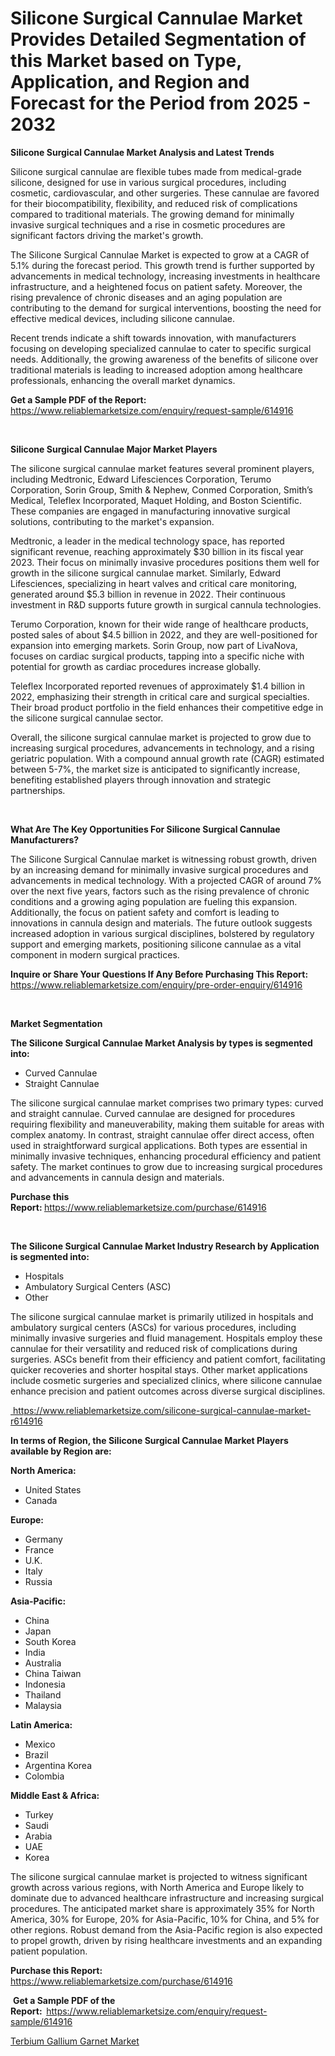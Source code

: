 <p><h1>Silicone Surgical Cannulae Market Provides Detailed Segmentation of this Market based on Type, Application, and Region and Forecast for the Period from 2025 - 2032</h1></p><p><strong>Silicone Surgical Cannulae Market Analysis and Latest Trends</strong></p>
<p><p>Silicone surgical cannulae are flexible tubes made from medical-grade silicone, designed for use in various surgical procedures, including cosmetic, cardiovascular, and other surgeries. These cannulae are favored for their biocompatibility, flexibility, and reduced risk of complications compared to traditional materials. The growing demand for minimally invasive surgical techniques and a rise in cosmetic procedures are significant factors driving the market's growth.</p><p>The Silicone Surgical Cannulae Market is expected to grow at a CAGR of 5.1% during the forecast period. This growth trend is further supported by advancements in medical technology, increasing investments in healthcare infrastructure, and a heightened focus on patient safety. Moreover, the rising prevalence of chronic diseases and an aging population are contributing to the demand for surgical interventions, boosting the need for effective medical devices, including silicone cannulae.</p><p>Recent trends indicate a shift towards innovation, with manufacturers focusing on developing specialized cannulae to cater to specific surgical needs. Additionally, the growing awareness of the benefits of silicone over traditional materials is leading to increased adoption among healthcare professionals, enhancing the overall market dynamics.</p></p>
<p><strong>Get a Sample PDF of the Report:&nbsp;</strong> <a href="https://www.reliablemarketsize.com/enquiry/request-sample/614916?utm_campaign=2723&utm_medium=2&utm_source=Github&utm_content=ia&utm_term=24032025&utm_id=silicone-surgical-cannulae">https://www.reliablemarketsize.com/enquiry/request-sample/614916</a></p>
<p>&nbsp;</p>
<p><strong>Silicone Surgical Cannulae Major Market Players</strong></p>
<p><p>The silicone surgical cannulae market features several prominent players, including Medtronic, Edward Lifesciences Corporation, Terumo Corporation, Sorin Group, Smith & Nephew, Conmed Corporation, Smith’s Medical, Teleflex Incorporated, Maquet Holding, and Boston Scientific. These companies are engaged in manufacturing innovative surgical solutions, contributing to the market's expansion.</p><p>Medtronic, a leader in the medical technology space, has reported significant revenue, reaching approximately $30 billion in its fiscal year 2023. Their focus on minimally invasive procedures positions them well for growth in the silicone surgical cannulae market. Similarly, Edward Lifesciences, specializing in heart valves and critical care monitoring, generated around $5.3 billion in revenue in 2022. Their continuous investment in R&D supports future growth in surgical cannula technologies.</p><p>Terumo Corporation, known for their wide range of healthcare products, posted sales of about $4.5 billion in 2022, and they are well-positioned for expansion into emerging markets. Sorin Group, now part of LivaNova, focuses on cardiac surgical products, tapping into a specific niche with potential for growth as cardiac procedures increase globally.</p><p>Teleflex Incorporated reported revenues of approximately $1.4 billion in 2022, emphasizing their strength in critical care and surgical specialties. Their broad product portfolio in the field enhances their competitive edge in the silicone surgical cannulae sector.</p><p>Overall, the silicone surgical cannulae market is projected to grow due to increasing surgical procedures, advancements in technology, and a rising geriatric population. With a compound annual growth rate (CAGR) estimated between 5-7%, the market size is anticipated to significantly increase, benefiting established players through innovation and strategic partnerships.</p></p>
<p>&nbsp;</p>
<p><strong>What Are The Key Opportunities For Silicone Surgical Cannulae Manufacturers?</strong></p>
<p><p>The Silicone Surgical Cannulae market is witnessing robust growth, driven by an increasing demand for minimally invasive surgical procedures and advancements in medical technology. With a projected CAGR of around 7% over the next five years, factors such as the rising prevalence of chronic conditions and a growing aging population are fueling this expansion. Additionally, the focus on patient safety and comfort is leading to innovations in cannula design and materials. The future outlook suggests increased adoption in various surgical disciplines, bolstered by regulatory support and emerging markets, positioning silicone cannulae as a vital component in modern surgical practices.</p></p>
<p><strong>Inquire or Share Your Questions If Any Before Purchasing This Report:</strong> <a href="https://www.reliablemarketsize.com/enquiry/pre-order-enquiry/614916?utm_campaign=2723&utm_medium=2&utm_source=Github&utm_content=ia&utm_term=24032025&utm_id=silicone-surgical-cannulae">https://www.reliablemarketsize.com/enquiry/pre-order-enquiry/614916</a></p>
<p>&nbsp;</p>
<p><strong>Market Segmentation</strong></p>
<p><strong>The Silicone Surgical Cannulae Market Analysis by types is segmented into:</strong></p>
<p><ul><li>Curved Cannulae</li><li>Straight Cannulae</li></ul></p>
<p><p>The silicone surgical cannulae market comprises two primary types: curved and straight cannulae. Curved cannulae are designed for procedures requiring flexibility and maneuverability, making them suitable for areas with complex anatomy. In contrast, straight cannulae offer direct access, often used in straightforward surgical applications. Both types are essential in minimally invasive techniques, enhancing procedural efficiency and patient safety. The market continues to grow due to increasing surgical procedures and advancements in cannula design and materials.</p></p>
<p><strong>Purchase this Report:&nbsp;</strong><a href="https://www.reliablemarketsize.com/purchase/614916?utm_campaign=2723&utm_medium=2&utm_source=Github&utm_content=ia&utm_term=24032025&utm_id=silicone-surgical-cannulae">https://www.reliablemarketsize.com/purchase/614916</a></p>
<p>&nbsp;</p>
<p><strong>The Silicone Surgical Cannulae Market Industry Research by Application is segmented into:</strong></p>
<p><ul><li>Hospitals</li><li>Ambulatory Surgical Centers (ASC)</li><li>Other</li></ul></p>
<p><p>The silicone surgical cannulae market is primarily utilized in hospitals and ambulatory surgical centers (ASCs) for various procedures, including minimally invasive surgeries and fluid management. Hospitals employ these cannulae for their versatility and reduced risk of complications during surgeries. ASCs benefit from their efficiency and patient comfort, facilitating quicker recoveries and shorter hospital stays. Other market applications include cosmetic surgeries and specialized clinics, where silicone cannulae enhance precision and patient outcomes across diverse surgical disciplines.</p></p>
<p><a href="https://www.reliablemarketsize.com/silicone-surgical-cannulae-market-r614916?utm_campaign=2723&utm_medium=2&utm_source=Github&utm_content=ia&utm_term=24032025&utm_id=silicone-surgical-cannulae">&nbsp;https://www.reliablemarketsize.com/silicone-surgical-cannulae-market-r614916</a></p>
<p><strong>In terms of Region, the Silicone Surgical Cannulae Market Players available by Region are:</strong></p>
<p>
    <p> <strong> North America: </strong>
        <ul>
            <li>United States</li>
            <li>Canada</li>
        </ul>
        </p> 
    <p> <strong> Europe: </strong>
        <ul>
            <li>Germany</li>
            <li>France</li>
            <li>U.K.</li>
            <li>Italy</li>
            <li>Russia</li>
        </ul>
        </p> 
    <p> <strong> Asia-Pacific: </strong>
        <ul>
            <li>China</li>
            <li>Japan</li>
            <li>South Korea</li>
            <li>India</li>
            <li>Australia</li>
            <li>China Taiwan</li>
            <li>Indonesia</li>
            <li>Thailand</li>
            <li>Malaysia</li>
        </ul>
        </p> 
    <p> <strong> Latin America: </strong>
        <ul>
            <li>Mexico</li>
            <li>Brazil</li>
            <li>Argentina Korea</li>
            <li>Colombia</li>
        </ul>
        </p> 
    <p> <strong> Middle East & Africa: </strong>
        <ul>
            <li>Turkey</li>
            <li>Saudi</li>
            <li>Arabia</li>
            <li>UAE</li>
            <li>Korea</li>
        </ul>
    </p>
    </p>
<p><p>The silicone surgical cannulae market is projected to witness significant growth across various regions, with North America and Europe likely to dominate due to advanced healthcare infrastructure and increasing surgical procedures. The anticipated market share is approximately 35% for North America, 30% for Europe, 20% for Asia-Pacific, 10% for China, and 5% for other regions. Robust demand from the Asia-Pacific region is also expected to propel growth, driven by rising healthcare investments and an expanding patient population.</p></p>
<p><strong>Purchase this Report: </strong><a href="https://www.reliablemarketsize.com/purchase/614916?utm_campaign=2723&utm_medium=2&utm_source=Github&utm_content=ia&utm_term=24032025&utm_id=silicone-surgical-cannulae">https://www.reliablemarketsize.com/purchase/614916</a></p>
<p>&nbsp;<strong>Get a Sample PDF of the Report:&nbsp;&nbsp;</strong><a href="https://www.reliablemarketsize.com/enquiry/request-sample/614916?utm_campaign=2723&utm_medium=2&utm_source=Github&utm_content=ia&utm_term=24032025&utm_id=silicone-surgical-cannulae">https://www.reliablemarketsize.com/enquiry/request-sample/614916</a></p>
<p><strong></strong></p>
<p><p><a href="https://github.com/danikabiele541/Market-Research-Report-List-1/blob/main/terbium-gallium-garnet-market.md?utm_campaign=2723&utm_medium=2&utm_source=Github&utm_content=ia&utm_term=24032025&utm_id=silicone-surgical-cannulae">Terbium Gallium Garnet Market</a></p></p>